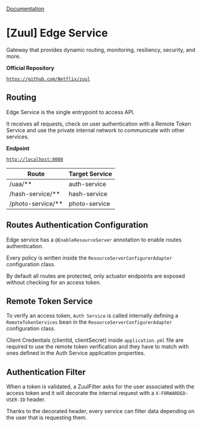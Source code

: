 [Documentation](../../README.md#documentation)

# [Zuul] Edge Service

Gateway that provides dynamic routing, monitoring, resiliency, security, and more.

**Official Repository**

[`https://github.com/Netflix/zuul`](https://github.com/Netflix/zuul)

## Routing

Edge Service is the single entrypoint to access API.

It receives all requests, check on user authentication with a Remote Token Service and use the private internal network to communicate with other services.

**Endpoint**

[`http://localhost:8080`](http://localhost:8080)

| Route              | Target Service |
| ------------------ | -------------- |
| /uaa/**            | auth-service   |
| /hash-service/**   | hash-service   |
| /photo-service/**  | photo-service  |

## Routes Authentication Configuration

Edge service has a `@EnableResourceServer` annotation to enable routes authentication.

Every policy is written inside the `ResourceServerConfigurerAdapter` configuration class.

By default all routes are protected, only actuator endpoints are exposed without checking for an access token.

## Remote Token Service

To verify an access token, `Auth Service` is called internally defining a `RemoteTokenServices` bean in the `ResourceServerConfigurerAdapter` configuration class.

Client Credentials (clientId, clientSecret) inside `application.yml` file are required to use the remote token verification and they have to match with ones defined in the Auth Service application properties.

## Authentication Filter

When a token is validated, a ZuulFilter asks for the user associated with the access token and it will decorate the internal request with a `X-FORWARDED-USER-ID` header.

Thanks to the decorated header, every service can filter data depending on the user that is requesting them.